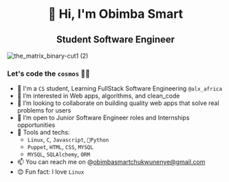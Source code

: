 <div align="center">
  <h1>👋 Hi, I'm Obimba Smart</h1>
  <h2>Student Software Engineer</h2>
</div> 

![the_matrix_binary-cut1 (2)](https://github.com/obimbasmart/obimbasmart/assets/67028610/307e9c56-9457-475a-93ec-fcf24f47d811)


### Let's code the `cosmos` 🧑‍💻
- 🔭 I'm a `CS` student, Learning FullStack Software Engineering `@alx_africa`
- 🌱 I’m interested in Web apps, algorithms, and clean_code
- 👯 I’m looking to collaborate on building quality web apps that solve real problems for users 
- 🤔 I’m open to Junior Software Engineer roles and Internships opportunities
- 🔧 Tools and techs:
  -  `Linux`, `C`, `Javascript`, `🐍Python`
  -  `Puppet`, `HTML`, `CSS`, `MYSQL`
  -  `MYSQL`, `SQLAlchemy`, `ORM`
- 📫 You can reach me on @obimbasmartchukwunenye@gmail.com
- 😊 Fun fact: I love `Linux`
<!--
**obimbasmart/obimbasmart** is a ✨ _special_ ✨ repository because its `README.md` (this file) appears on your GitHub profile.

